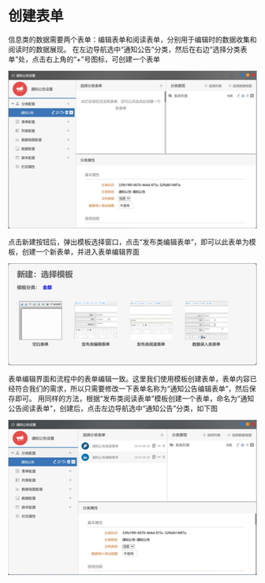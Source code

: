 # 创建表单



信息类的数据需要两个表单：编辑表单和阅读表单，分别用于编辑时的数据收集和阅读时的数据展现。 在左边导航选中“通知公告”分类，然后在右边“选择分类表单”处，点击右上角的“+”号图标，可创建一个表单

![](../.gitbook/assets/image%20%2881%29.png)

点击新建按钮后，弹出模板选择窗口，点击“发布类编辑表单”，即可以此表单为模板，创建一个新表单，并进入表单编辑界面

![](../.gitbook/assets/image%20%2832%29.png)



表单编辑界面和流程中的表单编辑一致。这里我们使用模板创建表单，表单内容已经符合我们的需求，所以只需要修改一下表单名称为“通知公告编辑表单”，然后保存即可。 用同样的方法，根据“发布类阅读表单”模板创建一个表单，命名为“通知公告阅读表单”，创建后，点击左边导航选中“通知公告”分类，如下图

![](../.gitbook/assets/image%20%2845%29.png)





